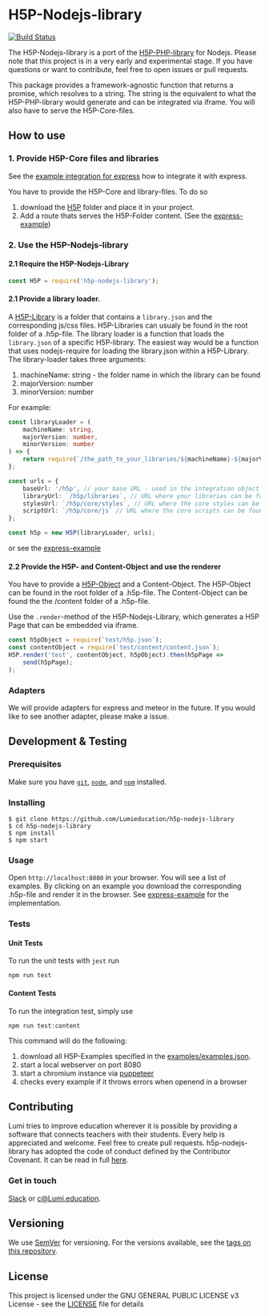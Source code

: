 # H5P-Nodejs-library

[![Build Status](https://travis-ci.org/Lumieducation/H5P-Nodejs-library.svg?branch=next)](https://travis-ci.org/Lumieducation/H5P-Nodejs-library)

The H5P-Nodejs-library is a port of the [H5P-PHP-library](https://github.com/h5p/h5p-php-library) for Nodejs.
Please note that this project is in a very early and experimental stage. If you have questions or want to contribute, feel free to open issues or pull requests.

This package provides a framework-agnostic function that returns a promise, which resolves to a string. The string is the equivalent to what the H5P-PHP-library would generate and can be integrated via iframe. You will also have to serve the H5P-Core-files.

## How to use

### 1. Provide H5P-Core files and libraries

See the [example integration for express](./examples/server.js) how to integrate it with express.

You have to provide the H5P-Core and library-files. To do so

1. download the [H5P](https://github.com/h5p/h5p-php-library/archive/1.22.0.zip) folder and place it in your project.
2. Add a route thats serves the H5P-Folder content. (See the [express-example](https://github.com/Lumieducation/H5P-Nodejs-library/blob/next/examples/server.js#L12))

### 2. Use the H5P-Nodejs-library

#### 2.1 Require the H5P-Nodejs-Library

```ts
const H5P = require('h5p-nodejs-library');
```

#### 2.1 Provide a library loader.

A [H5P-Library](https://h5p.org/library-definition) is a folder that contains a `library.json` and the corresponding js/css files. H5P-Libraries can usualy be found in the root folder of a .h5p-file.
The library loader is a function that loads the `library.json` of a specific H5P-library. The easiest way would be a function that uses nodejs-require for loading the library.json within a H5P-Library.
The library-loader takes three arguments:

1. machineName: string - the folder name in which the library can be found
2. majorVersion: number
3. minorVersion: number

For example:

```ts
const libraryLoader = (
    machineName: string,
    majorVersion: number,
    minorVersion: number
) => {
    return require(`/the_path_to_your_libraries/${machineName}-${majorVersion}.${minorVersion}/library.json`);
};

const urls = {
    baseUrl: '/h5p', // your base URL - used in the integration object
    libraryUrl: `/h5p/libraries`, // URL where your libraries can be found
    stylesUrl: `/h5p/core/styles`, // URL where the core styles can be found
    scriptUrl: `/h5p/core/js` // URL where the core scripts can be found
};

const h5p = new H5P(libraryLoader, urls);
```

or see the [express-example](https://github.com/Lumieducation/H5P-Nodejs-library/blob/next/examples/server.js#L37)

#### 2.2 Provide the H5P- and Content-Object and use the renderer

You have to provide a [H5P-Object](https://h5p.org/documentation/developers/json-file-definitions) and a Content-Object.
The H5P-Object can be found in the root folder of a .h5p-file.
The Content-Object can be found the the /content folder of a .h5p-file.

Use the `.render`-method of the H5P-Nodejs-Library, which generates a H5P Page that can be embedded via iframe.

```ts
const h5pObject = require(`test/h5p.json`);
const contentObject = require(`test/content/content.json`);
H5P.render('test', contentObject, h5pObject).then(h5pPage =>
    send(h5pPage);
);
```

### Adapters

We will provide adapters for express and meteor in the future. If you would like to see another adapter, please make a issue.

## Development & Testing

### Prerequisites

Make sure you have [`git`](https://git-scm.com/), [`node`](https://nodejs.org/), and [`npm`](https://www.npmjs.com/get-npm) installed.

### Installing

```
$ git clone https://github.com/Lumieducation/h5p-nodejs-library
$ cd h5p-nodejs-library
$ npm install
$ npm start
```

### Usage

Open `http://localhost:8080` in your browser. You will see a list of examples. By clicking on an example you download the corresponding .h5p-file and render it in the browser. See [express-example](https://github.com/Lumieducation/H5P-Nodejs-library/blob/next/examples/server.js) for the implementation.

### Tests

#### Unit Tests

To run the unit tests with `jest` run

```
npm run test
```

#### Content Tests

To run the integration test, simply use

```
npm run test:content
```

This command will do the following:

1. download all H5P-Examples specified in the [examples/examples.json](examples/examples.json).
2. start a local webserver on port 8080
3. start a chromium instance via [puppeteer](https://github.com/GoogleChrome/puppeteer)
4. checks every example if it throws errors when openend in a browser

## Contributing

Lumi tries to improve education wherever it is possible by providing a software that connects teachers with their students. Every help is appreciated and welcome.
Feel free to create pull requests.
h5p-nodejs-library has adopted the code of conduct defined by the Contributor Covenant. It can be read in full [here](./CODE-OF-CONDUCT.md).

### Get in touch

[Slack](https://join.slack.com/t/lumi-education/shared_invite/enQtMjY0MTM2NjIwNDU0LWU3YzVhZjdkNGFjZGE1YThjNzBiMmJjY2I2ODk2MzAzNDE3YzI0MmFkOTdmZWZhOTBmY2RjOTc3ZmZmOWMxY2U) or [c@Lumi.education](mailto:c@Lumi.education).

## Versioning

We use [SemVer](http://semver.org/) for versioning. For the versions available, see the [tags on this repository](https://github.com/Lumieducation/Lumi/tags).

## License

This project is licensed under the GNU GENERAL PUBLIC LICENSE v3 License - see the [LICENSE](LICENSE) file for details
